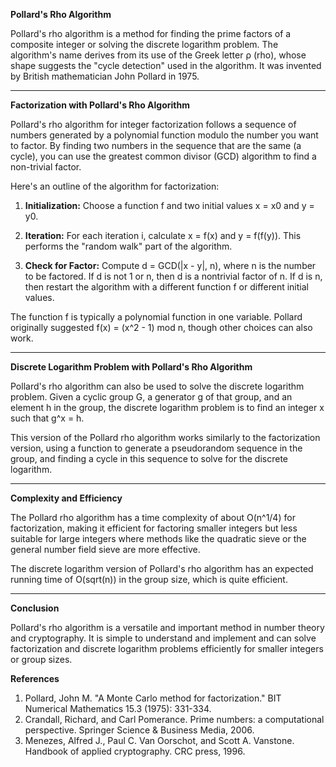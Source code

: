 **Pollard's Rho Algorithm**

Pollard's rho algorithm is a method for finding the prime factors of a composite integer or solving the discrete logarithm problem. The algorithm's name derives from its use of the Greek letter ρ (rho), whose shape suggests the "cycle detection" used in the algorithm. It was invented by British mathematician John Pollard in 1975.

---

**Factorization with Pollard's Rho Algorithm**

Pollard's rho algorithm for integer factorization follows a sequence of numbers generated by a polynomial function modulo the number you want to factor. By finding two numbers in the sequence that are the same (a cycle), you can use the greatest common divisor (GCD) algorithm to find a non-trivial factor.

Here's an outline of the algorithm for factorization:

1. **Initialization:** Choose a function f and two initial values x = x0 and y = y0.

2. **Iteration:** For each iteration i, calculate x = f(x) and y = f(f(y)). This performs the "random walk" part of the algorithm.

3. **Check for Factor:** Compute d = GCD(|x - y|, n), where n is the number to be factored. If d is not 1 or n, then d is a nontrivial factor of n. If d is n, then restart the algorithm with a different function f or different initial values.

The function f is typically a polynomial function in one variable. Pollard originally suggested f(x) = (x^2 - 1) mod n, though other choices can also work.

---

**Discrete Logarithm Problem with Pollard's Rho Algorithm**

Pollard's rho algorithm can also be used to solve the discrete logarithm problem. Given a cyclic group G, a generator g of that group, and an element h in the group, the discrete logarithm problem is to find an integer x such that g^x = h.

This version of the Pollard rho algorithm works similarly to the factorization version, using a function to generate a pseudorandom sequence in the group, and finding a cycle in this sequence to solve for the discrete logarithm.

---

**Complexity and Efficiency**

The Pollard rho algorithm has a time complexity of about O(n^1/4) for factorization, making it efficient for factoring smaller integers but less suitable for large integers where methods like the quadratic sieve or the general number field sieve are more effective.

The discrete logarithm version of Pollard's rho algorithm has an expected running time of O(sqrt(n)) in the group size, which is quite efficient.

---

**Conclusion**

Pollard's rho algorithm is a versatile and important method in number theory and cryptography. It is simple to understand and implement and can solve factorization and discrete logarithm problems efficiently for smaller integers or group sizes.

**References**
1. Pollard, John M. "A Monte Carlo method for factorization." BIT Numerical Mathematics 15.3 (1975): 331-334.
2. Crandall, Richard, and Carl Pomerance. Prime numbers: a computational perspective. Springer Science & Business Media, 2006.
3. Menezes, Alfred J., Paul C. Van Oorschot, and Scott A. Vanstone. Handbook of applied cryptography. CRC press, 1996.